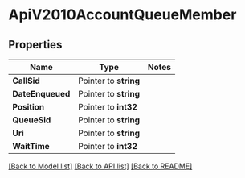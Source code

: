 # ApiV2010AccountQueueMember

## Properties
Name | Type | Notes
------------ | ------------- | -------------
**CallSid** | Pointer to **string** | 
**DateEnqueued** | Pointer to **string** | 
**Position** | Pointer to **int32** | 
**QueueSid** | Pointer to **string** | 
**Uri** | Pointer to **string** | 
**WaitTime** | Pointer to **int32** | 

[[Back to Model list]](../README.md#documentation-for-models) [[Back to API list]](../README.md#documentation-for-api-endpoints) [[Back to README]](../README.md)


